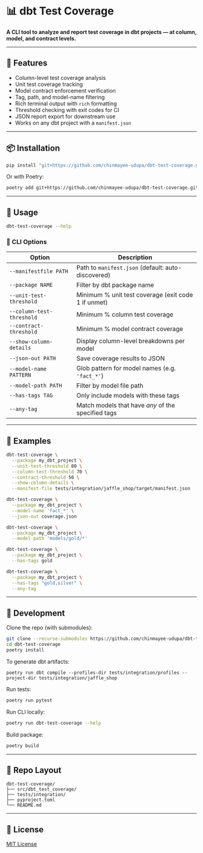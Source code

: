 # 📊 dbt Test Coverage

**A CLI tool to analyze and report test coverage in dbt projects — at column, model, and contract levels.**

---

## 🚀 Features

- Column-level test coverage analysis
- Unit test coverage tracking
- Model contract enforcement verification
- Tag, path, and model-name filtering
- Rich terminal output with `rich` formatting
- Threshold checking with exit codes for CI
- JSON report export for downstream use
- Works on any dbt project with a `manifest.json`

---

## 📦 Installation

```bash
pip install "git+https://github.com/chinmayee-udupa/dbt-test-coverage.git"
```

Or with Poetry:

```bash
poetry add git+https://github.com/chinmayee-udupa/dbt-test-coverage.git
```

---

## 🧰 Usage

```bash
dbt-test-coverage --help
```

### 🔧 CLI Options

| Option                 | Description                                                 |
|------------------------|-------------------------------------------------------------|
| `--manifestfile PATH`      | Path to `manifest.json` (default: auto-discovered)          |
| `--package NAME`       | Filter by dbt package name                                  |
| `--unit-test-threshold`| Minimum % unit test coverage (exit code 1 if unmet)         |
| `--column-test-threshold`| Minimum % column test coverage                            |
| `--contract-threshold` | Minimum % model contract coverage                           |
| `--show-column-details`| Display column-level breakdowns per model                   |
| `--json-out PATH`      | Save coverage results to JSON                               |
| `--model-name PATTERN` | Glob pattern for model names (e.g. `'fact_*'`)              |
| `--model-path PATH`    | Filter by model file path                                   |
| `--has-tags TAG`       | Only include models with these tags                         |
| `--any-tag`            | Match models that have *any* of the specified tags          |

---

## 📌 Examples

```bash
dbt-test-coverage \
  --package my_dbt_project \
  --unit-test-threshold 80 \
  --column-test-threshold 70 \
  --contract-threshold 50 \
  --show-column-details \
  --manifest-file tests/integration/jaffle_shop/target/manifest.json
```

```bash
dbt-test-coverage \
  --package my_dbt_project \
  --model-name 'fact_*' \
  --json-out coverage.json
```

```bash
dbt-test-coverage \
  --package my_dbt_project \
  --model-path 'models/gold/*'
```

```bash
dbt-test-coverage \
  --package my_dbt_project \
  --has-tags gold
```

```bash
dbt-test-coverage \
  --package my_dbt_project \
  --has-tags "gold,silver" \
  --any-tag
```

---

## 🧪 Development

Clone the repo (with submodules):

```bash
git clone --recurse-submodules https://github.com/chinmayee-udupa/dbt-test-coverage.git
cd dbt-test-coverage
poetry install
```

To generate dbt artifacts:
```
poetry run dbt compile --profiles-dir tests/integration/profiles --project-dir tests/integration/jaffle_shop
```

Run tests:

```bash
poetry run pytest
```

Run CLI locally:

```bash
poetry run dbt-test-coverage --help
```

Build package:

```bash
poetry build
```

---

## 📁 Repo Layout

```
dbt-test-coverage/
├── src/dbt_test_coverage/
├── tests/integration/
├── pyproject.toml
└── README.md
```

---

## 🪪 License

[MIT License](https://opensource.org/licenses/MIT)
